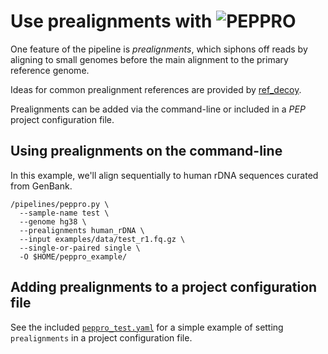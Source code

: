 # Use prealignments with <img src="../img/peppro_logo.svg" alt="PEPPRO" class="img-fluid" style="max-height:35px; margin-top:-15px; margin-bottom:-10px">

One feature of the pipeline is *prealignments*, which siphons off reads by aligning to small genomes before the main alignment to the primary reference genome.

Ideas for common prealignment references are provided by [ref_decoy](https://github.com/databio/ref_decoy).

Prealignments can be added via the command-line or included in a *PEP* project configuration file.

## Using prealignments on the command-line

In this example, we'll align sequentially to human rDNA sequences curated from GenBank.

```console
/pipelines/peppro.py \
  --sample-name test \
  --genome hg38 \
  --prealignments human_rDNA \
  --input examples/data/test_r1.fq.gz \
  --single-or-paired single \
  -O $HOME/peppro_example/

```

## Adding prealignments to a project configuration file

See the included [`peppro_test.yaml`](https://github.com/databio/peppro/tree/master/examples/meta/peppro_test.yaml) for a simple example of setting `prealignments` in a project configuration file.
